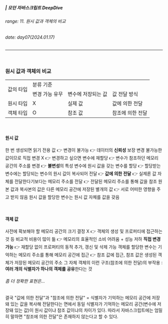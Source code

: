 ##### | 모던 자바스크립트 DeepDive <br />

###### range: 11. 원시 값과 객체의 비교 <br />

###### date: day07(2024.01.17) <br />

<hr />
<br />

### 원시 값과 객체의 비교

<table>
  <tr>
    <td rowspan="2">값의 타입</td>
    <td colspan="3">분류 기준</td>
  </tr>
    <tr>
    <td>변경 가능 유무</td>
    <td>변수에 저장되는 값</td>
    <td>값 전달 방식</td>
  </tr>
  <tr>
    <td> 원시 타입 </td>
    <td> X </td>
    <td> 실제 값 </td>
    <td> 값에 의한 전달 </td>
  </tr>
  <tr>
    <td> 객체 타입 </td>
    <td> O </td>
    <td> 참조 값 </td>
    <td> 참조에 의한 전달 </td>
  </tr>
</table>

<br />

#### 원시 값

한 번 생성되면 읽기 전용 값 👉 변경이 불가능 👉 데이터의 **신뢰성** 보장
변경 불가능한 값이므로 직접 변경 X 👉 변경하고 싶으면 변수에 재할당 👉 변수가 참조하던 메모리 공간의 주소를 변경 👉 **불변성**의 특성
변수에 원시 값을 갖는 변수를 할당 👉 할당받는 변수에는 할당되는 변수의 원시 값이 복사되어 전달 👉 **값에 의한 전달** 👉 실제론 값 자체를 전달한다기보다는 메모리 주소를 전달 👉 전달된 메모리 주소를 통해 값을 참조
원본 값과 복사본의 값은 다른 메모리 공간에 저장된 별개의 값 👉 서로 어떠한 영향을 주고 받지 않음
원시 값을 할당한 변수는 원시 값 자체를 값을 갖음

<br />

#### 객체 값

사전에 확보해야 할 메모리 공간의 크기 결정 X 👉 객체의 생성 및 프로퍼티에 접근하는 것 등 비교적 비용이 많이 듦 👉 메모리의 효율적인 소비 어려움 + 성능 저하 
**직접 변경 가능** 👉 재할당 없이 프로퍼티의 동적 추가, 갱신 및 삭제 가능
객체를 할당한 변수는 기억하는 메모리 주소를 통해 메모리 공간에 접근 👉 참조 값에 접근, 참조 값은 생성된 객체가 저장된 메모리 공간의 주소 그 자체
객체의 이런 구조(참조에 의한 전달)의 부작용 : **여러 개의 식별자가 하나의 객체를 공유**한다는 것


###### 좀 더 정확한 표현은...
결국 "값에 의한 전달"과 "참조에 의한 전달" = 식별자가 기억하는 메모리 공간에 저장돼 있는 값을 복사해 전달한다는 면에서 동일
식별자가 기억하는 메모리 공간(변수에 저장돼 있는 값)이 원시 값이냐 참조 값이냐의 차이가 있다.
따라서 자바스크립트에는 엄밀히 말하면 "참조에 의한 전달"은 존재하지 않는다고 할 수 있다.



